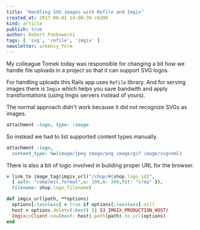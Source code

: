 ```yaml
---
title: "Handling SVG images with Refile and Imgix"
created_at: 2017-06-01 14:00:39 +0200
kind: article
publish: true
author: Robert Pankowecki
tags: [ 'svg', 'refile', 'imgix' ]
newsletter: arkency_form
---
```


My colleague Tomek today was responsible for changing a bit how we
handle file uploads in a project so that it can support SVG logos.

For handling uploads this Rails app uses `Refile` library. And
for serving images there is `Imgix` which helps you save bandwith
and apply transformations (using Imgix servers instead of yours).

<!-- more -->

The normal approach didn't work because it did not recognize SVGs
as images.

```ruby
attachment :logo, type: :image
```

So instead we had to list supported content types manually.

```ruby
attachment :logo, 
  content_type: %w(image/jpeg image/png image/gif image/svg+xml)
```

There is also a bit of logic involved in building proper URL for
the browser.

```ruby
= link_to image_tag(imgix_url("/shop/#{shop.logo_id}",
  { auto: "compress,format",w: 300,h: 300,fit: "crop" }),
  filename: shop.logo_filename)
```

```ruby
def imgix_url(path, **options)
  options[:lossless] = true if options[:lossless].nil?
  host = options.delete(:host) || S3_IMGIX_PRODUCTION_HOST)
  Imgix::Client.new(host: host).path(path).to_url(options)
end
```
